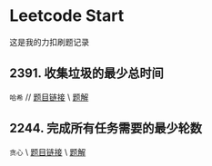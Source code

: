 # Leetcode Start
这是我的力扣刷题记录
## 2391. 收集垃圾的最少总时间
`哈希` //
[题目链接](https://leetcode.cn/problems/minimum-amount-of-time-to-collect-garbage/description/) \\
[题解](/2391/ABOUT.md)
## 2244. 完成所有任务需要的最少轮数
`贪心` \\
[题目链接](https://leetcode.cn/problems/minimum-rounds-to-complete-all-tasks/description/) \\
[题解](/2244/ABOUT.md)
